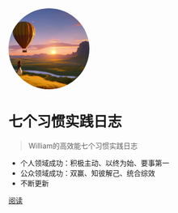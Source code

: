 <img width="160px" style="border-radius: 50%" bor src="asset/7habit.jpg">

# **七个习惯实践日志**

> William的高效能七个习惯实践日志
  - 个人领域成功：积极主动、以终为始、要事第一
  - 公众领域成功：双赢、知彼解己、统合综效
  - 不断更新


[阅读](/README.md)


